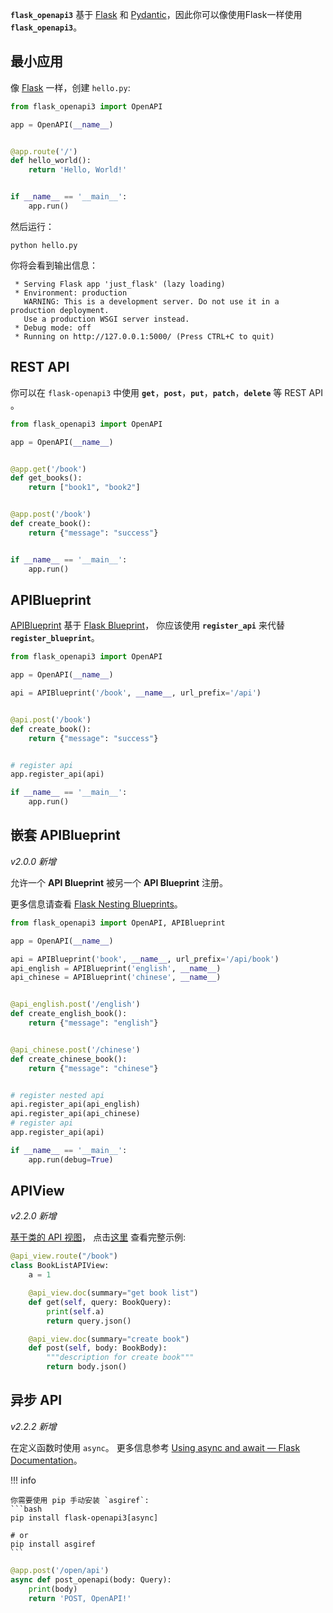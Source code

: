 **`flask_openapi3`** 基于 [Flask](https://github.com/pallets/flask/)
和 [Pydantic](https://github.com/pydantic/pydantic)，因此你可以像使用Flask一样使用 **`flask_openapi3`**。

## 最小应用

像 [Flask](https://flask.palletsprojects.com/en/latest/quickstart/#a-minimal-application) 一样，创建 `hello.py`:

``` python
from flask_openapi3 import OpenAPI

app = OpenAPI(__name__)


@app.route('/')
def hello_world():
    return 'Hello, World!'


if __name__ == '__main__':
    app.run()
```

然后运行：

```shell
python hello.py
```

你将会看到输出信息：

```
 * Serving Flask app 'just_flask' (lazy loading)
 * Environment: production
   WARNING: This is a development server. Do not use it in a production deployment.
   Use a production WSGI server instead.
 * Debug mode: off
 * Running on http://127.0.0.1:5000/ (Press CTRL+C to quit)

```

## REST API

你可以在 `flask-openapi3` 中使用 **`get`**，**`post`**，**`put`**，**`patch`**，**`delete`** 等 REST API 。

```python
from flask_openapi3 import OpenAPI

app = OpenAPI(__name__)


@app.get('/book')
def get_books():
    return ["book1", "book2"]


@app.post('/book')
def create_book():
    return {"message": "success"}


if __name__ == '__main__':
    app.run()
```

## APIBlueprint

[APIBlueprint](./Reference/APIBlueprint.md)
基于 [Flask Blueprint](https://flask.palletsprojects.com/en/latest/tutorial/views/#create-a-blueprint)，
你应该使用 **`register_api`** 来代替 **`register_blueprint`**。

```python hl_lines="14"
from flask_openapi3 import OpenAPI

app = OpenAPI(__name__)

api = APIBlueprint('/book', __name__, url_prefix='/api')


@api.post('/book')
def create_book():
    return {"message": "success"}


# register api
app.register_api(api)

if __name__ == '__main__':
    app.run()
```

## 嵌套 APIBlueprint

*v2.0.0 新增*

允许一个 **API Blueprint** 被另一个 **API Blueprint** 注册。

更多信息请查看 [Flask Nesting Blueprints](https://flask.palletsprojects.com/en/latest/blueprints/#nesting-blueprints)。

```python hl_lines="21 22"
from flask_openapi3 import OpenAPI, APIBlueprint

app = OpenAPI(__name__)

api = APIBlueprint('book', __name__, url_prefix='/api/book')
api_english = APIBlueprint('english', __name__)
api_chinese = APIBlueprint('chinese', __name__)


@api_english.post('/english')
def create_english_book():
    return {"message": "english"}


@api_chinese.post('/chinese')
def create_chinese_book():
    return {"message": "chinese"}


# register nested api
api.register_api(api_english)
api.register_api(api_chinese)
# register api
app.register_api(api)

if __name__ == '__main__':
    app.run(debug=True)
```

## APIView

*v2.2.0 新增*

[基于类的 API 视图](./Reference/APIView.md)， 点击[这里](https://github.com/luolingchun/flask-openapi3/blob/APIView/examples/api_view_demo.py) 查看完整示例:

```python
@api_view.route("/book")
class BookListAPIView:
    a = 1

    @api_view.doc(summary="get book list")
    def get(self, query: BookQuery):
        print(self.a)
        return query.json()

    @api_view.doc(summary="create book")
    def post(self, body: BookBody):
        """description for create book"""
        return body.json()
```

## 异步 API

*v2.2.2 新增*

在定义函数时使用 `async`。 更多信息参考 [Using async and await — Flask Documentation](https://flask.palletsprojects.com/en/latest/async-await/)。

!!! info

    你需要使用 pip 手动安装 `asgiref`:
    ```bash
    pip install flask-openapi3[async]
    
    # or
    pip install asgiref
    ```

```python hl_lines="2"
@app.post('/open/api')
async def post_openapi(body: Query):
    print(body)
    return 'POST, OpenAPI!'
```
